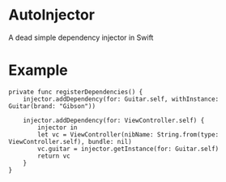 # AutoInjector
A dead simple dependency injector in Swift

# Example

    private func registerDependencies() {
        injector.addDependency(for: Guitar.self, withInstance: Guitar(brand: "Gibson"))
        
        injector.addDependency(for: ViewController.self) {
            injector in
            let vc = ViewController(nibName: String.from(type: ViewController.self), bundle: nil)
            vc.guitar = injector.getInstance(for: Guitar.self)
            return vc
        }
    }

